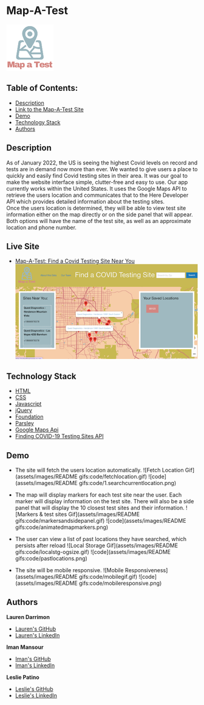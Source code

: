 # Map-A-Test

![Logo](assets/images/test-map-logo.png)

## Table of Contents:

* [Description](#description)
* [Link to the Map-A-Test Site](#live-site)
* [Demo](#demo)
* [Technology Stack](#technology-stack)
* [Authors](#authors)

## Description

As of January 2022, the US is seeing the highest Covid levels on record and tests are in demand now more than ever. We wanted to give users a place to quickly and easily find Covid testing sites in their area. It was our goal to make the website interface simple, clutter-free and easy to use. 
Our app currently works within the United States. It uses the Google Maps API to retrieve the users location and communicates that to the Here Developer API which provides detailed information about the testing sites.  
Once the users location is determined, they will be able to view test site information either on the map directly or on the side panel that will appear. Both options will have the name of the test site, as well as an approximate location and phone number.


## Live Site

* [Map-A-Test: Find a Covid Testing Site Near You](https://laurendarrimon.github.io/find-covid-testing/)
![Image of Deployed Site](assets/images/deployedsite-image.png)


## Technology Stack

* [HTML](https://developer.mozilla.org/en-US/docs/Web/HTML)
* [CSS](https://developer.mozilla.org/en-US/docs/Web/CSS)
* [Javascript](https://developer.mozilla.org/en-US/docs/Web/JavaScript)
* [jQuery](https://jquery.com/)
* [Foundation](https://get.foundation/sites/docs/index.html)
* [Parsley](https://parsleyjs.org/doc/index.html)
* [Google Maps Api](https://developers.google.com/maps/documentation/javascript/overview)
* [Finding COVID-19 Testing Sites API](https://developer.here.com/blog/finding-covid-19-testing-sites)


## Demo
* The site will fetch the users location automatically.
![Fetch Location Gif](assets/images/README gifs:code/fetchlocation.gif)
![code](assets/images/README gifs:code/1.searchcurrentlocation.png)

* The map will display markers for each test site near the user. Each marker will display information on the test site. There will also be a side panel that will display the 10 closest test sites and their information.
![Markers & test sites Gif](assets/images/README gifs:code/markersandsidepanel.gif)
![code](assets/images/README gifs:code/animatedmapmarkers.png)

* The user can view a list of past locations they have searched, which persists after reload
![Local Storage Gif](assets/images/README gifs:code/localstg-ogsize.gif)
![code](assets/images/README gifs:code/pastlocations.png)

* The site will be mobile responsive.
![Mobile Responsiveness](assets/images/README gifs:code/mobilegif.gif)
![code](assets/images/README gifs:code/mobileresponsive.png)


## Authors

**Lauren Darrimon**

* [Lauren's GitHub](https://github.com/LaurenDarrimon)
* [Lauren's LinkedIn](https://www.linkedin.com/in/lauren-lalita-duker-9537b1201/)

**Iman Mansour**

* [Iman's GitHub](https://github.com/imanmansour86)
* [Iman's LinkedIn](https://www.linkedin.com/in/iman-mansour-51391515/)

**Leslie Patino**

* [Leslie's GitHub](https://github.com/lesliejpatino)
* [Leslie's LinkedIn](https://www.linkedin.com/in/lesliejpatino/)
